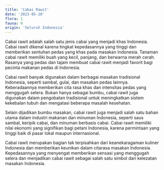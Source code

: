 ```yaml
---
title: 'Cabai Rawit'
date: '2023-05-20'
flora: 1
fauna: 0
origin: 'Seluruh Indonesia'
---
```


Cabai rawit adalah salah satu jenis cabai yang menjadi khas Indonesia. Cabai rawit dikenal karena tingkat kepedasannya yang tinggi dan memberikan sentuhan pedas yang khas pada masakan Indonesia. Tanaman cabai rawit memiliki buah yang kecil, panjang, dan berwarna merah cerah. Rasanya yang pedas dan tajam membuat cabai rawit menjadi favorit bagi pecinta makanan pedas di Indonesia.

Cabai rawit banyak digunakan dalam berbagai masakan tradisional Indonesia, seperti sambal, gulai, dan masakan pedas lainnya. Keberadaannya memberikan cita rasa khas dan intensitas pedas yang menggugah selera. Bukan hanya sebagai bumbu, cabai rawit juga digunakan dalam pengobatan tradisional untuk meningkatkan sistem kekebalan tubuh dan mengatasi beberapa masalah kesehatan.

Selain dijadikan bumbu masakan, cabai rawit juga menjadi salah satu bahan utama dalam industri makanan dan minuman Indonesia, seperti saus sambal, keripik cabai, dan minuman berbasis cabai. Cabai rawit memiliki nilai ekonomi yang signifikan bagi petani Indonesia, karena permintaan yang tinggi baik di pasar lokal maupun internasional.

Cabai rawit merupakan bagian tak terpisahkan dari keanekaragaman kuliner Indonesia dan memberikan keunikan dalam citarasa masakan Indonesia. Kepedasannya yang menyengat memberikan sensasi yang menggugah selera dan menjadikan cabai rawit sebagai salah satu simbol dari kelezatan masakan Indonesia.
